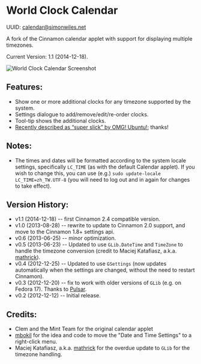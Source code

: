 World Clock Calendar
====================

UUID: calendar@simonwiles.net

A fork of the Cinnamon calendar applet with support for displaying multiple timezones.

Current Version: 1.1 (2014-12-18).

![World Clock Calendar Screenshot](https://raw.github.com/simonwiles/cinnamon_applets/master/calendar_screenshot.png "World Clock Calendar Screenshot")


Features:
---------
* Show one or more additional clocks for any timezone supported by the system.
* Settings dialogue to add/remove/edit/re-order clocks.
* Tool-tip shows the additional clocks.
* [Recently described as “super slick” by OMG! Ubuntu!](http://www.omgubuntu.co.uk/2014/12/add-time-zones-world-clock-ubuntu); thanks!

Notes:
------
* The times and dates will be formatted according to the system locale settings, specifically `LC_TIME` (as with the default Calendar applet).  If you wish to change this, you can use (e.g.) `sudo update-locale LC_TIME=zh_TW.UTF-8` (you will need to log out and in again for changes to take effect).

Version History:
----------------
* v1.1 (2014-12-18) -- first Cinnamon 2.4 compatible version.
* v1.0 (2013-08-28) -- rewrite to update to Cinnamon 2.0 support, and move to the Cinnamon 1.8+ settings api.
* v0.6 (2013-06-25) -- minor optimization.
* v0.5 (2013-06-23) -- Updated to use `GLib.DateTime` and `TimeZone` to handle the timezone conversion (credit to Maciej Katafiasz, a.k.a. [mathrick](https://github.com/mathrick)).
* v0.4 (2012-12-25) -- Updated to use `GSettings` (now updates automatically when the settings are changed, without the need to restart Cinnamon).
* v0.3 (2012-12-20) -- fix to work with older versions of `GLib` (e.g. on Fedora 17).  Thanks to [Pulsar](http://cinnamon-spices.linuxmint.com/users/view/1154).
* v0.2 (2012-12-12) -- Initial release.

Credits:
--------
* Clem and the Mint Team for the original calendar applet
* [mbokil](http://cinnamon-spices.linuxmint.com/users/view/354) for the idea and code to move the "Date and Time Settings" to a right-click menu.
* Maciej Katafiasz, a.k.a. [mathrick](https://github.com/mathrick) for the overdue update to `GLib` for the timezone handling.
